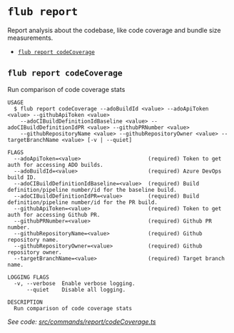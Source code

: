 `flub report`
=============

Report analysis about the codebase, like code coverage and bundle size measurements.

* [`flub report codeCoverage`](#flub-report-codecoverage)

## `flub report codeCoverage`

Run comparison of code coverage stats

```
USAGE
  $ flub report codeCoverage --adoBuildId <value> --adoApiToken <value> --githubApiToken <value>
    --adoCIBuildDefinitionIdBaseline <value> --adoCIBuildDefinitionIdPR <value> --githubPRNumber <value>
    --githubRepositoryName <value> --githubRepositoryOwner <value> --targetBranchName <value> [-v | --quiet]

FLAGS
  --adoApiToken=<value>                     (required) Token to get auth for accessing ADO builds.
  --adoBuildId=<value>                      (required) Azure DevOps build ID.
  --adoCIBuildDefinitionIdBaseline=<value>  (required) Build definition/pipeline number/id for the baseline build.
  --adoCIBuildDefinitionIdPR=<value>        (required) Build definition/pipeline number/id for the PR build.
  --githubApiToken=<value>                  (required) Token to get auth for accessing Github PR.
  --githubPRNumber=<value>                  (required) Github PR number.
  --githubRepositoryName=<value>            (required) Github repository name.
  --githubRepositoryOwner=<value>           (required) Github repository owner.
  --targetBranchName=<value>                (required) Target branch name.

LOGGING FLAGS
  -v, --verbose  Enable verbose logging.
      --quiet    Disable all logging.

DESCRIPTION
  Run comparison of code coverage stats
```

_See code: [src/commands/report/codeCoverage.ts](https://github.com/microsoft/FluidFramework/blob/main/build-tools/packages/build-cli/src/commands/report/codeCoverage.ts)_
